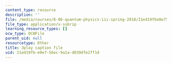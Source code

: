 ```yaml
---
content_type: resource
description: ''
file: /media/courses/8-06-quantum-physics-iii-spring-2018/21ed19fbe0e756ec9a1ad039dfe2ff1d_zUHOeWom7qs.vtt
file_type: application/x-subrip
learning_resource_types: []
ocw_type: OCWFile
parent_uid: null
resourcetype: Other
title: 3play caption file
uid: 21ed19fb-e0e7-56ec-9a1a-d039dfe2ff1d
---
```

